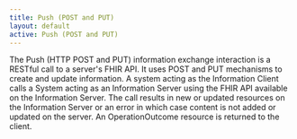 ```yaml
---
title: Push (POST and PUT)
layout: default
active: Push (POST and PUT)
---
```


The Push (HTTP POST and PUT) information exchange interaction is a RESTful call to a server's FHIR API. It uses POST and PUT mechanisms to create and update information. A system acting as the Information Client calls a System acting as an Information Server using the FHIR API available on the Information Server.  The call results in new or updated resources on the Information Server or an error in which case content is not added or updated on the server. An OperationOutcome resource is returned to the client. 